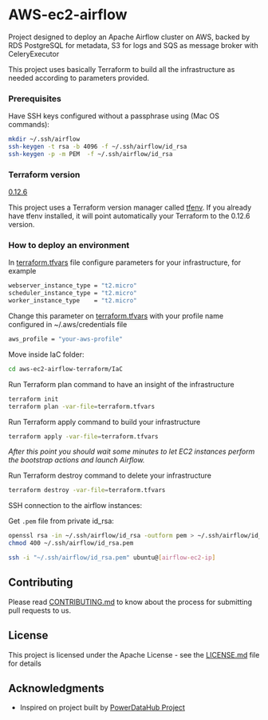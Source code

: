 # AWS-ec2-airflow

Project designed to deploy an Apache Airflow cluster on AWS, backed by RDS PostgreSQL for metadata, S3 for logs and SQS as message broker with CeleryExecutor
                                                           
This project uses basically Terraform to build all the infrastructure as needed according to parameters provided. 

### Prerequisites

Have SSH keys configured without a passphrase using (Mac OS commands):
```bash
mkdir ~/.ssh/airflow
ssh-keygen -t rsa -b 4096 -f ~/.ssh/airflow/id_rsa
ssh-keygen -p -m PEM  -f ~/.ssh/airflow/id_rsa
```

### Terraform version

[0.12.6](https://github.com/hashicorp/terraform/tree/v0.12.16)


This project uses a Terraform version manager called [tfenv](https://github.com/tfutils/tfenv).
If you already have tfenv installed, it will point automatically your Terraform to the 0.12.6 version.


### How to deploy an environment

In [terraform.tfvars](IaC2/terraform.tfvars) file configure parameters for your infrastructure, for example

```bash
webserver_instance_type = "t2.micro"
scheduler_instance_type = "t2.micro"
worker_instance_type    = "t2.micro"
```

Change this parameter on [terraform.tfvars](https://github.com/wizeline-sre/aws-ec2-airflow-terraform/blob/master/IaC/terraform.tfvars) with your profile name configured in ~/.aws/credentials file

```bash
aws_profile = "your-aws-profile"
```

Move inside IaC folder:
```bash
cd aws-ec2-airflow-terraform/IaC
```

Run Terraform plan command to have an insight of the infrastructure

```bash
terraform init
terraform plan -var-file=terraform.tfvars 
```

Run Terraform apply command to build your infrastructure

```bash
terraform apply -var-file=terraform.tfvars
```

*After this point you should wait some minutes to let EC2 instances perform the bootstrap actions and launch Airflow.*

Run Terraform destroy command to delete your infrastructure

```bash
terraform destroy -var-file=terraform.tfvars
```

SSH connection to the airflow instances:

Get `.pem` file from private id_rsa:

```bash
openssl rsa -in ~/.ssh/airflow/id_rsa -outform pem > ~/.ssh/airflow/id_rsa.pem
chmod 400 ~/.ssh/airflow/id_rsa.pem
```

```bash
ssh -i "~/.ssh/airflow/id_rsa.pem" ubuntu@[airflow-ec2-ip]
```

## Contributing

Please read [CONTRIBUTING.md](CONTRIBUTING.md) to know about the process for submitting pull requests to us.

## License

This project is licensed under the Apache License - see the [LICENSE.md](LICENSE.md) file for details

## Acknowledgments

* Inspired on project built by [PowerDataHub Project](https://github.com/PowerDataHub/terraform-aws-airflow)
